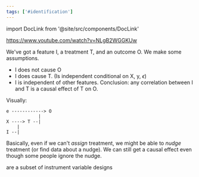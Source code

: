 ```yaml
---
tags: ['#identification']
---
```


import DocLink from '@site/src/components/DocLink'

 

https://www.youtube.com/watch?v=NLgB2WGGKUw

We've got a feature I, a treatment T, and an outcome O. We make some assumptions.
- I does not cause O
- I does cause T. (Is independent conditional on X, y, $\epsilon$)
- I is independent of other features.
Conclusion: any correlation between I and T is a causal effect of T on O.

Visually:

```foo
e ------------> O
		    |
X ----> T --|
	|
I --|
```

Basically, even if we can't *assign* treatment, we might be able to *nudge* treatment (or find data about a nudge). We can still get a causal effect even though some people ignore the nudge.

<DocLink to="Natural Experiments"/> are a subset of instrument variable designs